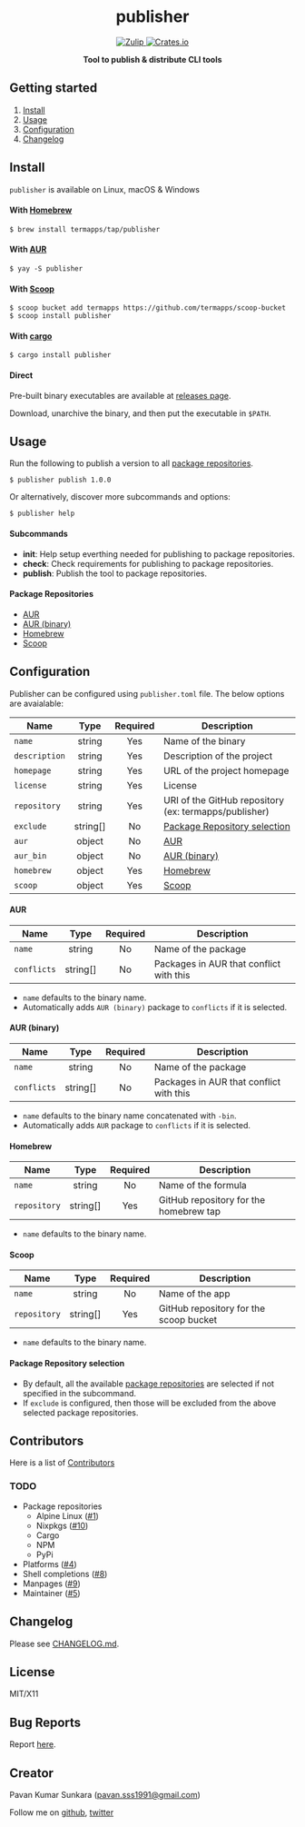 <h1 align="center">publisher</h1>

<p align="center">
  <a href="https://termapps.zulipchat.com/#narrow/stream/375287-publisher">
    <img alt="Zulip" src="https://img.shields.io/badge/zulip-join_chat-brightgreen.svg?style=flat-square">
  </a>
  <a href="https://crates.io/crates/publisher">
    <img alt="Crates.io" src="https://img.shields.io/crates/v/publisher?style=flat-square">
  </a>
</p>

<p align="center">
  <b>Tool to publish & distribute CLI tools</b>
</p>

<!-- omit from toc -->
## Getting started

1. [Install](#install)
2. [Usage](#usage)
3. [Configuration](#configuration)
4. [Changelog](#changelog)

<!-- publisher install start -->
## Install

`publisher` is available on Linux, macOS & Windows

<!-- omit from toc -->
#### With [Homebrew](https://brew.sh/)

```
$ brew install termapps/tap/publisher
```

<!-- omit from toc -->
#### With [AUR](https://aur.archlinux.org)

```
$ yay -S publisher
```

<!-- omit from toc -->
#### With [Scoop](https://scoop.sh)

```
$ scoop bucket add termapps https://github.com/termapps/scoop-bucket
$ scoop install publisher
```

<!-- omit from toc -->
#### With [cargo](https://crates.io/)

```
$ cargo install publisher
```

<!-- omit from toc -->
#### Direct

Pre-built binary executables are available at [releases page](https://github.com/termapps/publisher/releases).

Download, unarchive the binary, and then put the executable in `$PATH`.

<!-- publisher install end -->
## Usage

Run the following to publish a version to all [package repositories](#package-repositories).

```
$ publisher publish 1.0.0
```

Or alternatively, discover more subcommands and options:

```
$ publisher help
```

<!-- omit from toc -->
#### Subcommands

- **init**: Help setup everthing needed for publishing to package repositories.
- **check**: Check requirements for publishing to package repositories.
- **publish**: Publish the tool to package repositories.

<!-- omit from toc -->
#### Package Repositories

- [AUR](https://aur.archlinux.org)
- [AUR (binary)](https://aur.archlinux.org)
- [Homebrew](https://homebrew.sh)
- [Scoop](https://scoop.sh)

## Configuration

Publisher can be configured using `publisher.toml` file. The below options are avaialable:

| Name          |   Type   | Required | Description                                                   |
| ------------- | :------: | :------: | ------------------------------------------------------------- |
| `name`        |  string  |   Yes    | Name of the binary                                            |
| `description` |  string  |   Yes    | Description of the project                                    |
| `homepage`    |  string  |   Yes    | URL of the project homepage                                   |
| `license`     |  string  |   Yes    | License                                                       |
| `repository`  |  string  |   Yes    | URI of the GitHub repository (ex: termapps/publisher)         |
| `exclude`     | string[] |    No    | [Package Repository selection](#package-repository-selection) |
| `aur`         |  object  |    No    | [AUR](#aur)                                                   |
| `aur_bin`     |  object  |    No    | [AUR (binary)](#aur-binary)                                   |
| `homebrew`    |  object  |   Yes    | [Homebrew](#homebrew)                                         |
| `scoop`       |  object  |   Yes    | [Scoop](#scoop)                                               |

<!-- omit from toc -->
#### AUR

| Name        |   Type   | Required | Description                             |
| ----------- | :------: | :------: | --------------------------------------- |
| `name`      |  string  |    No    | Name of the package                     |
| `conflicts` | string[] |    No    | Packages in AUR that conflict with this |

- `name` defaults to the binary name.
- Automatically adds `AUR (binary)` package to `conflicts` if it is selected.

<!-- omit from toc -->
#### AUR (binary)

| Name        |   Type   | Required | Description                             |
| ----------- | :------: | :------: | --------------------------------------- |
| `name`      |  string  |    No    | Name of the package                     |
| `conflicts` | string[] |    No    | Packages in AUR that conflict with this |

- `name` defaults to the binary name concatenated with `-bin`.
- Automatically adds `AUR` package to `conflicts` if it is selected.

<!-- omit from toc -->
#### Homebrew

| Name         |   Type   | Required | Description                            |
| ------------ | :------: | :------: | -------------------------------------- |
| `name`       |  string  |    No    | Name of the formula                    |
| `repository` | string[] |   Yes    | GitHub repository for the homebrew tap |

- `name` defaults to the binary name.

<!-- omit from toc -->
#### Scoop

| Name         |   Type   | Required | Description                            |
| ------------ | :------: | :------: | -------------------------------------- |
| `name`       |  string  |    No    | Name of the app                        |
| `repository` | string[] |   Yes    | GitHub repository for the scoop bucket |

- `name` defaults to the binary name.

<!-- omit from toc -->
#### Package Repository selection

- By default, all the available [package repositories](#package-repositories) are selected if not specified in the subcommand.
- If `exclude` is configured, then those will be excluded from the above selected package repositories.

<!-- omit from toc -->
## Contributors
Here is a list of [Contributors](http://github.com/termapps/publisher/contributors)

<!-- omit from toc -->
### TODO

- Package repositories
  + Alpine Linux ([#1](https://github.com/termapps/publisher/issues/1))
  + Nixpkgs ([#10](https://github.com/termapps/publisher/issues/10))
  + Cargo
  + NPM
  + PyPi
- Platforms ([#4](https://github.com/termapps/publisher/issues/4))
- Shell completions ([#8](https://github.com/termapps/publisher/issues/8))
- Manpages ([#9](https://github.com/termapps/publisher/issues/9))
- Maintainer ([#5](https://github.com/termapps/publisher/issues/5))

## Changelog
Please see [CHANGELOG.md](CHANGELOG.md).

<!-- omit from toc -->
## License
MIT/X11

<!-- omit from toc -->
## Bug Reports
Report [here](http://github.com/termapps/publisher/issues).

<!-- omit from toc -->
## Creator
Pavan Kumar Sunkara (pavan.sss1991@gmail.com)

Follow me on [github](https://github.com/users/follow?target=pksunkara), [twitter](http://twitter.com/pksunkara)
